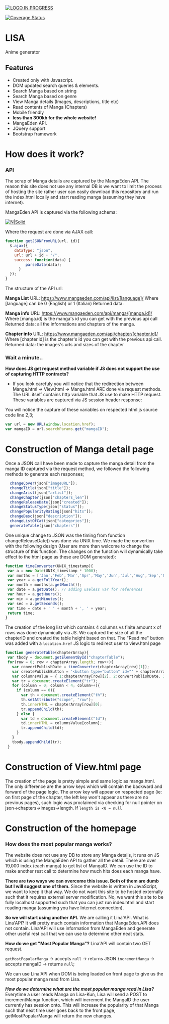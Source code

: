 
[![LOGO IN PROGRESS](https://i.imgur.com/5sHN73G.png)](https://linaradwan.github.io/LISA-kun/index.html)


[![Coverage Status](https://img.shields.io/badge/Manga-19695%2B-green.svg)](#)

# LISA
Anime generator



## Features
- Created only with Javascript.
- DOM updated search queries & elements.
- Search Manga based on string
- Search Manga based on genre
- View Manga details (Images, descriptions, title etc)
- Read contents of Manga (Chapters)
- Mobile friendly
- <b>less than 300kb for the whole website!</b>
- MangaEden API.
- JQuery support
- Bootstrap framework

# How does it work?

### API

The scrap of Manga details are captured by the MangaEden API. The reason this site does not use any internal DB is we want to limit the process of hosting the site rather user can easily download this repository and run the index.html locally and start reading manga (assuming they have internet).

MangaEden API is captured via the following schema:


[![N|Solid](https://i.imgur.com/O8lmRAM.png)](#)

Where the request are done via AJAX call:

```javascript
function getJSONFromURL(url, id){
  $.ajax({
    dataType: "json",
    url: url + id + "/",
    success: function(data) {
         parseData(data);
      }
  });
}
```

The structure of the API url:

**Manga List**
URL: https://www.mangaeden.com/api/list/[language]/
Where [language] can be 0 (English) or 1 (Italian)
Returned data:

**Manga info**
URL: https://www.mangaeden.com/api/manga/[manga.id]/
Where [manga.id] is the manga's id you can get with the previous api call
Returned data: all the informations and chapters of the manga.

**Chapter info**
URL: https://www.mangaeden.com/api/chapter/[chapter.id]/
Where [chapter.id] is the chapter's id you can get with the previous api call.
Returned data: the images's urls and sizes of the chapter

### Wait a minute..

**How does JS get request method variable if JS does not support the use of capturing HTTP contracts?**
- If you look carefuly you will notice that the redirection between Manga.html -> View.html -> Manga.html ARE done via request methods. The URL itself contains http variable that JS use to make HTTP request. These variables are captured via JS session header response:

You will notice the capture of these variables on respected html js source code line 2,3;
```javascript
var url = new URL(window.location.href);
var mangaID = url.searchParams.get("mangaID");
```

# Construction of Manga detail page

Once a JSON call have been made to capture the manga detail from the manga ID captured via the request method, we followed the following methods to generate each responses;

```javascript
  changeCover(json["imageURL"]);
  changeTitle(json["title"]);
  changeArist(json["artist"]);
  changeChapter(json["chapters_len"])
  changeReleaseDate(json["created"]);
  changeStatusType(json["status"]);
  changePopularityRating(json["hits"]);
  changeDesc(json["description"]);
  changeListOfCat(json["categories"]);
  generateTable(json["chapters"])
  ```

  One unique change to JSON was the timing from function changeReleaseDate() was done via UNIX time. We made the convertion with the following design (User are more than welcome to change the structure of this function. The changes on the function will dynamically take effect to the html page as these are DOM generated):

 ```javascript
 function timeConverter(UNIX_timestamp){
  var a = new Date(UNIX_timestamp * 1000);
  var months = ['Jan','Feb','Mar','Apr','May','Jun','Jul','Aug','Sep','Oct','Nov','Dec'];
  var year = a.getFullYear();
  var month = months[a.getMonth()];
  var date = a.getDate(); // adding useless var for references
  var hour = a.getHours();
  var min = a.getMinutes();
  var sec = a.getSeconds();
  var time = date + ' ' + month + ', ' + year;
  return time;
}
 ```

 The creation of the long list which contains 4 columns vs finite amount x of rows was done dynamically via JS. We captured the size of all the chapterID and created the table height based on that. The "Read me" button was added with a ```location.href``` JS logic to redirect user to view.html page

 ```javascript
 function generateTable(chapterArray){
  var tbody = document.getElementById("chapterTable");
  for(row = 0; row < chapterArray.length; row++){
    var convertPublishDate = timeConverter(chapterArray[row][1]);
    var createPublishButton = '<button type="button" id="' + chapterArray[row][3] + '" class="btn btn-default" onClick="javascript:window.location.href=\'view.html?ID=' + chapterArray[row][3] + '&pageID=0\'">Read Now</button>';
    var columnsValue = { 1:chapterArray[row][2], 2:convertPublishDate, 3:createPublishButton };
    var tr = document.createElement("tr");
    for (column = 0; column < 4; column++){
      if (column == 0){
        var th = document.createElement("th");
        th.setAttribute("scope", "row");
        th.innerHTML = chapterArray[row][0];
        tr.appendChild(th);
      } else {
        var td = document.createElement("td");
        td.innerHTML = columnsValue[column];
        tr.appendChild(td);
      }
    }
    tbody.appendChild(tr);
  }
  ```

# Construction of View.html page

The creation of the page is pretty simple and same logic as manga.html. The only difference are the arrow keys which will contain the backward and forward of the page logic. The arrow key will appear on respected page (ie: on first page of the chapter, the left key won't appear as there are no previous pages), such logic was proclaimed via checking for null pointer on json->chapters->images->length. If ```length is <0 = null```

# Construction of the homepage

### How does the most popular manga works?
The website does not use any DB to store any Manga details, it runs on JS which is using the MangaEden API to gather all the detail. There are over 19,000 index (each manga) to get list of MangaID. We can use the ID to make another rest call to determine how much hits does each manga have.

**There are two ways we can overcome this issue. Both of them are dumb but I will suggest one of them.**
Since the website is written in JavaScript, we want to keep it that way. We do not want this site to be hosted externally such that it requires external server modification. No, we want this site to be fully localhost supported such that you can just run index.html and start reading manga (assuming you have Internet connection).

**So we will start using another API.**
We are calling it Lina'API. What is Lina'API? It will pretty much contain information that MangaEden.API does not contain. Lina'API will use information from MangaEden and generate other useful rest call that we can use to determine other neat stats.

**How do we get "Most Popular Manga"?**
Lina'API will contain two GET request.

```getMostPopularManga``` -> accepts ```null``` -> returns JSON
```incrementManga``` -> accepts mangaID -> returns ```null```;

We can use Lina'API when DOM is being loaded on front page to give us the most popular manga read from Lisa.

***How do we determine what are the most popular manga read in Lisa?***
Everytime a user reads Manga on Lisa-Kun, Lisa will send a POST to incrementManga function, which will increment the MangaID the user currently has session onto. This will increase the popularity of that Manga such that next time user goes back to the front page, getMostPopularManga will return the new changes.
